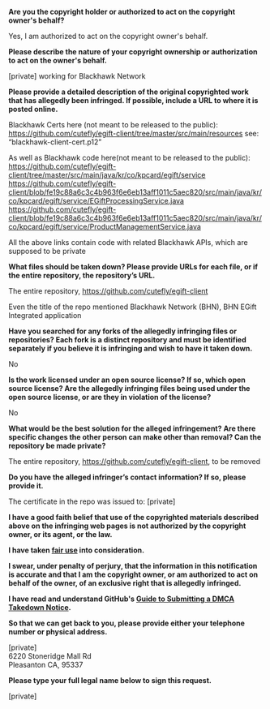 **Are you the copyright holder or authorized to act on the copyright owner's behalf?**

Yes, I am authorized to act on the copyright owner's behalf.

**Please describe the nature of your copyright ownership or authorization to act on the owner's behalf.**

[private] working for Blackhawk Network

**Please provide a detailed description of the original copyrighted work that has allegedly been infringed. If possible, include a URL to where it is posted online.**

Blackhawk Certs here (not meant to be released to the public):
https://github.com/cutefly/egift-client/tree/master/src/main/resources
see: “blackhawk-client-cert.p12”

As well as Blackhawk code here(not meant to be released to the public):  
https://github.com/cutefly/egift-client/tree/master/src/main/java/kr/co/kpcard/egift/service  
https://github.com/cutefly/egift-client/blob/fe19c88a6c3c4b963f6e6eb13aff1011c5aec820/src/main/java/kr/co/kpcard/egift/service/EGiftProcessingService.java  
https://github.com/cutefly/egift-client/blob/fe19c88a6c3c4b963f6e6eb13aff1011c5aec820/src/main/java/kr/co/kpcard/egift/service/ProductManagementService.java  

All the above links contain code with related Blackhawk APIs, which are supposed to be private

**What files should be taken down? Please provide URLs for each file, or if the entire repository, the repository’s URL.**

The entire repository, https://github.com/cutefly/egift-client  
  
Even the title of the repo mentioned Blackhawk Network (BHN), BHN EGift Integrated application

**Have you searched for any forks of the allegedly infringing files or repositories? Each fork is a distinct repository and must be identified separately if you believe it is infringing and wish to have it taken down.**

No

**Is the work licensed under an open source license? If so, which open source license? Are the allegedly infringing files being used under the open source license, or are they in violation of the license?**

No

**What would be the best solution for the alleged infringement? Are there specific changes the other person can make other than removal? Can the repository be made private?**

The entire repository, https://github.com/cutefly/egift-client, to be removed

**Do you have the alleged infringer’s contact information? If so, please provide it.**

The certificate in the repo was issued to: [private]  

**I have a good faith belief that use of the copyrighted materials described above on the infringing web pages is not authorized by the copyright owner, or its agent, or the law.**

**I have taken <a href="https://www.lumendatabase.org/topics/22">fair use</a> into consideration.**

**I swear, under penalty of perjury, that the information in this notification is accurate and that I am the copyright owner, or am authorized to act on behalf of the owner, of an exclusive right that is allegedly infringed.**

**I have read and understand GitHub's <a href="https://help.github.com/articles/guide-to-submitting-a-dmca-takedown-notice/">Guide to Submitting a DMCA Takedown Notice</a>.**

**So that we can get back to you, please provide either your telephone number or physical address.**

[private]  
6220 Stoneridge Mall Rd  
Pleasanton CA, 95337  

**Please type your full legal name below to sign this request.**

[private]
